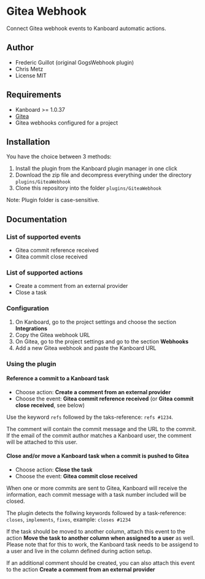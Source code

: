 Gitea Webhook
============

Connect Gitea webhook events to Kanboard automatic actions.

Author
------
- Frederic Guillot (original GogsWebhook plugin)
- Chris Metz
- License MIT

Requirements
------------

- Kanboard >= 1.0.37
- [Gitea](https://gitea.io/)
- Gitea webhooks configured for a project

Installation
------------

You have the choice between 3 methods:

1. Install the plugin from the Kanboard plugin manager in one click
2. Download the zip file and decompress everything under the directory `plugins/GiteaWebhook`
3. Clone this repository into the folder `plugins/GiteaWebhook`

Note: Plugin folder is case-sensitive.

Documentation
-------------

### List of supported events

- Gitea commit reference received
- Gitea commit close received

### List of supported actions

- Create a comment from an external provider
- Close a task

### Configuration

1. On Kanboard, go to the project settings and choose the section **Integrations**
2. Copy the Gitea webhook URL
3. On Gitea, go to the project settings and go to the section **Webhooks**
4. Add a new Gitea webhook and paste the Kanboard URL

### Using the plugin

#### Reference a commit to a Kanboard task

- Choose action: **Create a comment from an external provider**
- Choose the event: **Gitea commit reference received** (or **Gitea commit close received**, see below)

Use the keyword `refs` followed by the taks-reference: `refs #1234`.

The comment will contain the commit message and the URL to the commit. If the email of the commit author matches a Kanboard user, the comment will be attached to this user.


#### Close and/or move a Kanboard task when a commit is pushed to Gitea

- Choose action: **Close the task**
- Choose the event: **Gitea commit close received**

When one or more commits are sent to Gitea, Kanboard will receive the information, each commit message with a task number included will be closed.

The plugin detects the follwing keywords followed by a task-reference: `closes`, `implements`, `fixes`, example: `closes #1234`

If the task should be moved to another column, attach this event to the action **Move the task to another column when assigned to a user** as well. Please note that for this to work, the Kanboard task needs to be assigend to a user and live in the column defined during action setup.

If an additional comment should be created, you can also attach this event to the action **Create a comment from an external provider**
